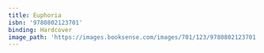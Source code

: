```yaml
---
title: Euphoria
isbn: '9780802123701'
binding: Hardcover
image_path: 'https://images.booksense.com/images/701/123/9780802123701.jpg'
---
```


